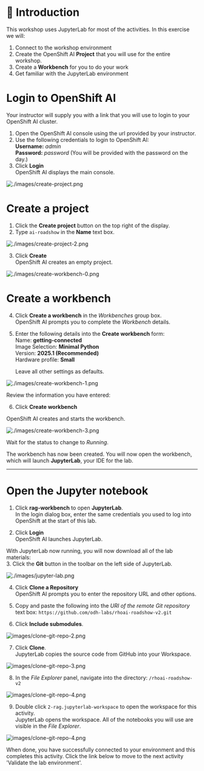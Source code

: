 # 💁 Introduction

This workshop uses JupyterLab for most of the activities. In this exercise we will:
1. Connect to the workshop environment
2. Create the OpenShift AI **Project** that you will use for the entire workshop.
3. Create a **Workbench** for you to do your work
3. Get familiar with the JupyterLab environment

# Login to OpenShift AI

Your instructor will supply you with a link that you will use to login to your OpenShift AI cluster.

1. Open the OpenShift AI console using the url provided by your instructor.  
2. Use the following credentials to login to OpenShift AI:  
      **Username:** *admin*  
      **Password:** *password* (You will be provided with the password on the day.)
3. Click **Login**  
   OpenShift AI displays the main console.   

![./images/create-project.png](images/create-project.png)

# Create a project

1. Click the **Create project** button on the top right of the display.
2. Type `ai-roadshow` in the **Name** text box.

![./images/create-project-2.png](images/create-project-2.png)  

3. Click **Create**  
   OpenShift AI creates an empty project.

![./images/create-workbench-0.png](images/create-workbench-0.png)  

# Create a workbench

4. Click **Create a workbench** in the *Workbenches* group box.  
   OpenShift AI prompts you to complete the *Workbench* details.  

5. Enter the following details into the **Create workbench** form:  
   Name: **getting-connected**  
   Image Selection: **Minimal Python**  
   Version: **2025.1 (Recommended)**  
   Hardware profile: **Small**  

   Leave all other settings as defaults.

![./images/create-workbench-1.png](images/create-workbench-1.png)

   Review the information you have entered:

6. Click **Create workbench**

OpenShift AI creates and starts the workbench.

![./images/create-workbench-3.png](images/create-workbench-2.png)

Wait for the status to change to *Running*.  

The workbench has now been created. You will now open the workbench, which will launch **JupyterLab**, your IDE for the lab.  

---

# Open the Jupyter notebook

1. Click **rag-workbench** to open **JupyterLab**.  
   In the login dialog box, enter the same credentials you used to log into OpenShift at the start of this lab.

2. Click **Login**  
   OpenShift AI launches JupyterLab.  

With JupyterLab now running, you will now download all of the lab materials:  
3. Click the **Git** button in the toolbar on the left side of JupyterLab.  

![./images/jupyter-lab.png](images/jupyter-lab.png)  

4. Click **Clone a Repository**  
   OpenShift AI prompts you to enter the repository URL and other options.  

5. Copy and paste the following into the *URI of the remote Git repository* text box: `https://github.com/odh-labs/rhoai-roadshow-v2.git`  
6. Click **Include submodules**.  

![images/clone-git-repo-2.png](images/clone-git-repo-2.png) 

7. Click **Clone**.  
   JupyterLab copies the source code from GitHub into your Workspace.

![images/clone-git-repo-3.png](images/clone-git-repo-3.png) 

8. In the *File Explorer* panel, navigate into the directory: `/rhoai-roadshow-v2`  

![images/clone-git-repo-4.png](images/clone-git-repo-4.png)  

9. Double click `2-rag.jupyterlab-workspace` to open the workspace for this activity.  
   JupyterLab opens the workspace. All of the notebooks you will use are visible in the *File Explorer*.  


![images/clone-git-repo-4.png](images/clone-git-repo-5.png)  

When done, you have successfully connected to your environment and this completes this activity. Click the link below to move to the next activity 'Validate the lab environment'.